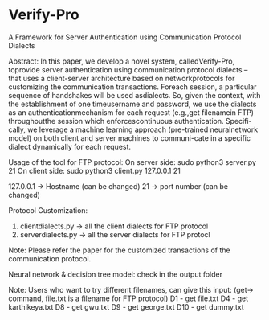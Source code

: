 # Verify-Pro
A Framework for Server Authentication using Communication Protocol Dialects

Abstract: In this paper, we develop a novel system, calledVerify-Pro, toprovide server authentication using communication protocol dialects – that uses a client-server architecture based on networkprotocols for customizing the communication transactions. Foreach session, a particular sequence of handshakes will be used asdialects. So, given the context, with the establishment of one timeusername and password, we use the dialects as an authenticationmechanism for each request (e.g.,get filenamein FTP) throughoutthe session which enforcescontinuous authentication. Specifi-cally, we leverage a machine learning approach (pre-trained neuralnetwork model) on both client and server machines to communi-cate in a specific dialect dynamically for each request.

Usage of the tool for FTP protocol:
On server side: sudo python3 server.py 21 
On client side: sudo python3 client.py 127.0.0.1 21

127.0.0.1 -> Hostname (can be changed)
21 -> port number (can be changed)

Protocol Customization:
1. clientdialects.py -> all the client dialects for FTP protocol
2. serverdialects.py -> all the server dialects for FTP protocl

Note: Please refer the paper for the customized transactions of the communication protocol.

Neural network & decision tree model: check in the output folder

Note: Users who want to try different filenames, can give this input: (get-> command, file.txt is a filename for FTP protocol)
D1  - get file.txt
D4  - get karthikeya.txt
D8  - get gwu.txt
D9  - get george.txt
D10 - get dummy.txt


